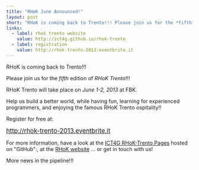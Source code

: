 ```yaml
---
title: "RHoK June Announced!"
layout: post
short: "RHoK is coming back to Trento!!! Please join us for the *fifth* edition of *RHoK Trento*!!!"
links:
  - label: rhok trento website
    value: http://ict4g.github.io/rhok-trento
  - label: registration
    value: http://rhok-trento-2013.eventbrite.it
---
```

RHoK is coming back to Trento!!!

Please join us for the *fifth* edition of *RHoK Trento*!!!

RHoK Trento will take place on *June 1-2, 2013* at FBK. 

Help us build a better world, while having fun, learning for experienced programmers, and enjoying the famous RHoK Trento ospitality!!

Register for free at:

<span style="font-size:larger;"><a href="http://rhok-trento-2013.eventbrite.it">http://rhok-trento-2013.eventbrite.it</a></span>

For more information, have a look at the [ICT4G RHoK-Trento Pages](http://ict4g.github.io/rhok-trento/) hosted on "GitHub":, at the [RHoK website](http://www.rhok.org) ... or get in touch with us!

More news in the pipeline!!!
